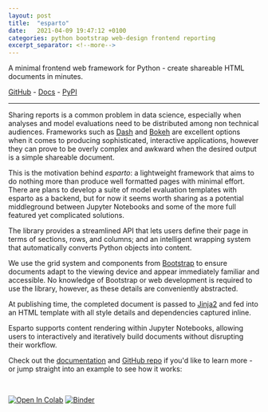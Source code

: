 ```yaml
---
layout: post
title:  "esparto"
date:   2021-04-09 19:47:12 +0100
categories: python bootstrap web-design frontend reporting
excerpt_separator: <!--more-->
---
```


A minimal frontend web framework for Python - create shareable HTML documents in minutes.

[GitHub][github] - [Docs][documentation] - [PyPI][PyPI]

<!--more-->

---

Sharing reports is a common problem in data science, especially when analyses and model evaluations need to be 
distributed among non technical audiences. Frameworks such as [Dash][dash] and [Bokeh][bokeh] are excellent options 
when it comes to producing sophisticated, interactive applications, however they can prove to be overly complex and 
awkward when the desired output is a simple shareable document.

This is the motivation behind *esparto*: a lightweight framework that aims to do nothing more than produce well 
formatted pages with minimal effort. There are plans to develop a suite of model evaluation templates with esparto as 
a backend, but for now it seems worth sharing as a potential middleground between Jupyter Notebooks and some of the 
more full featured yet complicated solutions.

The library provides a streamlined API that lets users define their page in terms of sections, rows, and columns; and an intelligent wrapping system that automatically converts Python objects into content.

We use the grid system and components from [Bootstrap][bootstrap] to ensure documents adapt to the viewing device and appear immediately familiar and accessible. No knowledge of Bootstrap or web development is required to use the library, however, as these details are conveniently abstracted.

At publishing time, the completed document is passed to [Jinja2][jinja2] and fed into an HTML template with all style details and dependencies captured inline.

Esparto supports content rendering within Jupyter Notebooks, allowing users to interactively and iteratively build documents without disrupting their workflow.

Check out the [documentation][documentation] and [GitHub repo][github] if you'd like to learn more - or jump straight 
into an example to see how it works:

<br>

[![Open In Colab](https://colab.research.google.com/assets/colab-badge.svg)](https://colab.research.google.com/github/domvwt/esparto/blob/main/docs/examples/iris.ipynb)
[![Binder](https://mybinder.org/badge_logo.svg)](https://mybinder.org/v2/gh/domvwt/esparto/main?filepath=docs%2Fexamples%2Firis.ipynb)


[github]: https://github.com/domvwt/esparto
[documentation]: https://domvwt.github.io/esparto/
[PyPI]: https://pypi.org/project/esparto/
[dash]: https://plotly.com/dash/
[bokeh]: https://docs.bokeh.org/en/latest/index.html
[bootstrap]: https://getbootstrap.com/
[jinja2]: https://palletsprojects.com/p/jinja/
